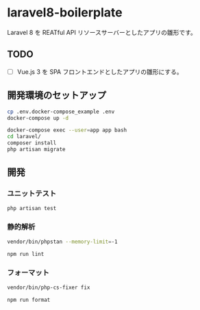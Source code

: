 # laravel8-boilerplate
Laravel 8 を REATful API リソースサーバーとしたアプリの雛形です。

## TODO
- [ ] Vue.js 3 を SPA フロントエンドとしたアプリの雛形にする。

## 開発環境のセットアップ
```bash
cp .env.docker-compose_example .env
docker-compose up -d

docker-compose exec --user=app app bash
cd laravel/
composer install
php artisan migrate
```

## 開発
### ユニットテスト
```bash
php artisan test
```

### 静的解析
```bash
vendor/bin/phpstan --memory-limit=-1

npm run lint
```

### フォーマット
```bash
vendor/bin/php-cs-fixer fix

npm run format
```
